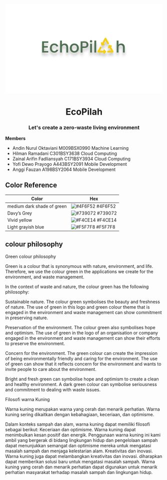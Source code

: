 ![logo](https://github.com/CH2-PR636/CH2-PR636/blob/main/Untitled%20design.png)
<h1 align="center">EcoPilah</h1>
<h3 align="center">Let's create a zero-waste living environment</h3>

**Members**<br>
* Andin Nurul Oktaviani	M009BSX0990	Machine Learning	
* Hilman Ramadani	C301BSY3638	Cloud Computing	
* Zainal Arifin Fadliansyah	C171BSY3934	Cloud Computing	
* Yofi Dewo Prayogo	A443BSY2091	Mobile Development	
* Anggi Fauzan	A198BSY2064	Mobile Development

## Color Reference


| Color             | Hex                                                                |
| ----------------- | ------------------------------------------------------------------ |
| medium dark shade of green | ![#4F6F52](https://via.placeholder.com/10/4F6F52?text=+) #4F6F52 |
| Davy’s Grey | ![#739072](https://via.placeholder.com/10/739072?text=+) #739072 |
| Vivid yellow | ![#F4CE14](https://via.placeholder.com/10/F4CE14?text=+) #F4CE14 |
| Light grayish blue | ![#F5F7F8](https://via.placeholder.com/10/F5F7F8?text=+) #F5F7F8 |


## colour philosophy

Green colour philosophy 

Green is a colour that is synonymous with nature, environment, and life. Therefore, we use the colour green in the applications we create for the environment, and waste management.

In the context of waste and nature, the colour green has the following philosophy:

Sustainable nature. The colour green symbolises the beauty and freshness of nature. The use of green in this logo and green colour theme that is engaged in the environment and waste management can show commitment in preserving nature.

Preservation of the environment. The colour green also symbolises hope and optimism. The use of green in the logo of an organisation or company engaged in the environment and waste management can show their efforts to preserve the environment.

Concern for the environment. The green colour can create the impression of being environmentally friendly and caring for the environment. The use of green can show that it reflects concern for the environment and wants to invite people to care about the environment.

Bright and fresh green can symbolise hope and optimism to create a clean and healthy environment.
A dark green colour can symbolise seriousness and commitment to dealing with waste issues.

Filosofi warna Kuning

Warna kuning merupakan warna yang cerah dan menarik perhatian. Warna kuning sering dikaitkan dengan kebahagiaan, keceriaan, dan optimisme.

Dalam konteks sampah dan alam, warna kuning dapat memiliki filosofi sebagai berikut:
Keceriaan dan optimisme. Warna kuning dapat menimbulkan kesan positif dan energik. Penggunaan warna kuning ini kami ambil yang  bergerak di bidang lingkungan hidup dan pengelolaan sampah dapat menunjukkan semangat dan optimisme mereka untuk mengatasi masalah sampah dan menjaga kelestarian alam.
Kreativitas dan inovasi. Warna kuning juga dapat melambangkan kreativitas dan inovasi. diharapkan dapat memberikan solusi baru untuk mengatasi masalah sampah.
Warna kuning yang cerah dan menarik perhatian dapat digunakan untuk menarik perhatian masyarakat terhadap masalah sampah dan lingkungan hidup.
